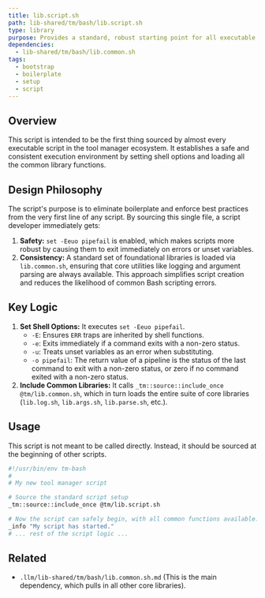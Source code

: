 ```yaml
---
title: lib.script.sh
path: lib-shared/tm/bash/lib.script.sh
type: library
purpose: Provides a standard, robust starting point for all executable scripts.
dependencies:
  - lib-shared/tm/bash/lib.common.sh
tags:
  - bootstrap
  - boilerplate
  - setup
  - script
---
```


## Overview
This script is intended to be the first thing sourced by almost every executable script in the tool manager ecosystem. It establishes a safe and consistent execution environment by setting shell options and loading all the common library functions.

## Design Philosophy
The script's purpose is to eliminate boilerplate and enforce best practices from the very first line of any script. By sourcing this single file, a script developer immediately gets:
1.  **Safety:** `set -Eeuo pipefail` is enabled, which makes scripts more robust by causing them to exit immediately on errors or unset variables.
2.  **Consistency:** A standard set of foundational libraries is loaded via `lib.common.sh`, ensuring that core utilities like logging and argument parsing are always available.
This approach simplifies script creation and reduces the likelihood of common Bash scripting errors.

## Key Logic
1.  **Set Shell Options:** It executes `set -Eeuo pipefail`.
    *   `-E`: Ensures `ERR` traps are inherited by shell functions.
    *   `-e`: Exits immediately if a command exits with a non-zero status.
    *   `-u`: Treats unset variables as an error when substituting.
    *   `-o pipefail`: The return value of a pipeline is the status of the last command to exit with a non-zero status, or zero if no command exited with a non-zero status.
2.  **Include Common Libraries:** It calls `_tm::source::include_once @tm/lib.common.sh`, which in turn loads the entire suite of core libraries (`lib.log.sh`, `lib.args.sh`, `lib.parse.sh`, etc.).

## Usage
This script is not meant to be called directly. Instead, it should be sourced at the beginning of other scripts.

```bash
#!/usr/bin/env tm-bash
#
# My new tool manager script

# Source the standard script setup
_tm::source::include_once @tm/lib.script.sh

# Now the script can safely begin, with all common functions available.
_info "My script has started."
# ... rest of the script logic ...
```

## Related
- `.llm/lib-shared/tm/bash/lib.common.sh.md` (This is the main dependency, which pulls in all other core libraries).
